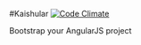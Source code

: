 #Kaishular [![Code Climate](https://codeclimate.com/github/yrezgui/kaishular.png)](https://codeclimate.com/github/yrezgui/kaishular)

Bootstrap your AngularJS project
